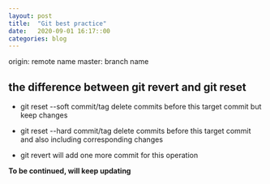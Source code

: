 ```yaml
---
layout: post
title:  "Git best practice"
date:   2020-09-01 16:17::00
categories: blog
---
```


origin: remote name
master: branch name

## the difference between git revert and git reset
* git reset --soft commit/tag
delete commits before this target commit but keep changes
* git reset --hard commit/tag 
delete commits before this target commit and also including corresponding changes

* git revert
will add one more commit for this operation

**To be continued, will keep updating**
